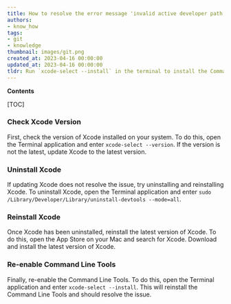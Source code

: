 ```yaml
---
title: How to resolve the error message 'invalid active developer path (/library/developer/commandlinetools)' on Mac
authors:
- know_how
tags:
- git
- knowledge
thumbnail: images/git.png
created_at: 2023-04-16 00:00:00
updated_at: 2023-04-16 00:00:00
tldr: Run `xcode-select --install` in the terminal to install the Command Line Tools.
---
```


**Contents**

[TOC]

### Check Xcode Version

First, check the version of Xcode installed on your system. To do this, open the Terminal application and enter `xcode-select --version`. If the version is not the latest, update Xcode to the latest version.

### Uninstall Xcode

If updating Xcode does not resolve the issue, try uninstalling and reinstalling Xcode. To uninstall Xcode, open the Terminal application and enter `sudo /Library/Developer/Library/uninstall-devtools --mode=all`.

### Reinstall Xcode

Once Xcode has been uninstalled, reinstall the latest version of Xcode. To do this, open the App Store on your Mac and search for Xcode. Download and install the latest version of Xcode.

### Re-enable Command Line Tools

Finally, re-enable the Command Line Tools. To do this, open the Terminal application and enter `xcode-select --install`. This will reinstall the Command Line Tools and should resolve the issue.
